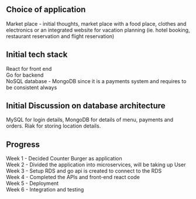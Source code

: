 ## Choice of application
Market place - initial thoughts, market place with a food place, clothes and electronics or an integrated website for vacation planning (ie. hotel booking, restaurant reservation and flight reservation)

## Initial tech stack
React for front end <br />
Go for backend <br />
NoSQL database - MongoDB since it is a payments system and requires to be consistent always <br />

## Initial Discussion on database architecture
MySQL for login details, MongoDB for details of menu, payments and orders. Riak for storing location details.  


## Progress

Week 1 - Decided Counter Burger as application <br>
Week 2 - Divided the application into microservices, will be taking up User <br>
Week 3 - Setup RDS and go api is created to connect to the RDS <br>
Week 4 - Completed the APIs and front-end react code <br>
Week 5 - Deployment <br>
Week 6 - Integration and testing <br>





